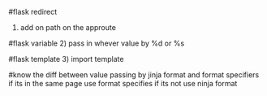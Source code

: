 #flask redirect 
1) add on path on the approute

#flask variable 
2) pass in whever value by %d or %s


#flask template 
3) import template

#know the diff between value passing by jinja format and format specifiers
if its in the same page use format specifies 
if its not use ninja format



